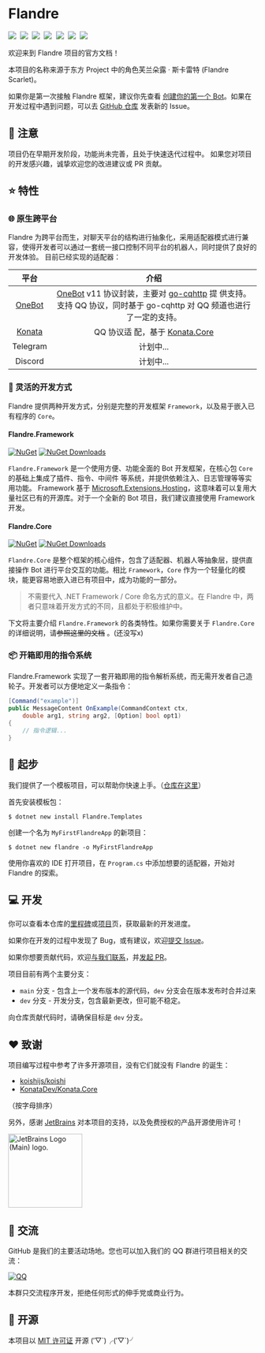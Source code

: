 # Flandre

<a href="https://github.com/FlandreDevs/Flandre/blob/dev/LICENSE"><img class="badge" src="https://img.shields.io/github/license/FlandreDevs/Flandre?label=License&color=42a5f5" /></a>
<a href="https://github.com/FlandreDevs/Flandre/stargazers"><img class="badge" src="https://img.shields.io/github/stars/FlandreDevs/Flandre?label=Stars&color=1976d2" /></a>
<a href="https://github.com/FlandreDevs/Flandre/graphs/contributors"><img class="badge" src="https://img.shields.io/github/contributors/FlandreDevs/Flandre?label=Contributors&color=9866ca" /></a>
<a href="https://www.nuget.org/packages/Flandre.Framework/"><img class="badge" src="https://img.shields.io/nuget/vpre/Flandre.Framework?style=flat&label=Framework&color=f06292" /></a>
<a href="https://www.nuget.org/packages/Flandre.Core/"><img class="badge" src="https://img.shields.io/nuget/vpre/Flandre.Core?style=flat&label=Core&color=e65943" /></a>
<img class="badge" src="https://img.shields.io/badge/.NET-6-ffe57f" />
<a href="https://app.codecov.io/gh/FlandreDevs/Flandre"><img class="badge" src="https://img.shields.io/codecov/c/gh/FlandreDevs/Flandre/dev?style=flat&color=a5d6a7&label=Coverage" /></a>

欢迎来到 Flandre 项目的官方文档！

本项目的名称来源于东方 Project 中的角色芙兰朵露 · 斯卡雷特 (Flandre Scarlet)。

如果你是第一次接触 Flandre 框架，建议你先查看 [创建你的第一个 Bot](start/create-first-bot.md)。如果在开发过程中遇到问题，可以去 [GitHub 仓库](https://github.com/FlandreDevs/Flandre/) 发表新的 Issue。

## 🚧 注意

项目仍在早期开发阶段，功能尚未完善，且处于快速迭代过程中。
如果您对项目的开发感兴趣，诚挚欢迎您的改进建议或 PR 贡献。

## ⭐ 特性

### 🌐 原生跨平台

Flandre 为跨平台而生，对聊天平台的结构进行抽象化，采用适配器模式进行兼容，使得开发者可以通过一套统一接口控制不同平台的机器人，同时提供了良好的开发体验。
目前已经实现的适配器：

| 平台 | 介绍 |
|:--:|:--:|
| [OneBot](https://github.com/FlandreDevs/Flandre/blob/dev/src/Flandre.Adapters.OneBot/README.md) | [OneBot](https://github.com/botuniverse/onebot) v11 协议封装，主要对 [go-cqhttp](https://github.com/Mrs4s/go-cqhttp) 提 供支持。支持 QQ 协议，同时基于 go-cqhttp 对 QQ 频道也进行了一定的支持。 |
| [Konata](https://github.com/FlandreDevs/Flandre/blob/dev/src/Flandre.Adapters.Konata/README.md) | QQ 协议适 配，基于 [Konata.Core](https://github.com/KonataDev/Konata.Core) |
| Telegram | 计划中... |
| Discord | 计划中... |

### 🧩 灵活的开发方式
Flandre 提供两种开发方式，分别是完整的开发框架 `Framework`，以及易于嵌入已有程序的 `Core`。

#### Flandre.Framework
[![NuGet](https://img.shields.io/nuget/vpre/Flandre.Framework?style=flat&label=NuGet&color=9866ca)](https://www.nuget.org/packages/Flandre.Framework/)
[![NuGet Downloads](https://img.shields.io/nuget/dt/Flandre.Framework?style=flat&label=Downloads&color=42a5f5)](https://www.nuget.org/packages/Flandre.Framework/)

`Flandre.Framework` 是一个使用方便、功能全面的 Bot 开发框架，在核心包 `Core` 的基础上集成了插件、指令、中间件 等系统，并提供依赖注入、日志管理等等实用功能。
Framework 基于 [Microsoft.Extensions.Hosting](https://learn.microsoft.com/zh-cn/dotnet/core/extensions/generic-host)，这意味着可以复用大量社区已有的开源库。对于一个全新的 Bot 项目，我们建议直接使用 Framework 开发。

#### Flandre.Core
[![NuGet](https://img.shields.io/nuget/vpre/Flandre.Core?style=flat&label=NuGet&color=9866ca)](https://www.nuget.org/packages/Flandre.Core/)
[![NuGet Downloads](https://img.shields.io/nuget/dt/Flandre.Core?style=flat&label=Downloads&color=42a5f5)](https://www.nuget.org/packages/Flandre.Core/)

`Flandre.Core` 是整个框架的核心组件，包含了适配器、机器人等抽象层，提供直接操作 Bot 进行平台交互的功能。相比 `Framework`，`Core` 作为一个轻量化的模块，能更容易地嵌入进已有项目中，成为功能的一部分。

> 不需要代入 .NET Framework / Core 命名方式的意义。在 Flandre 中，两者只意味着开发方式的不同，且都处于积极维护中。

下文将主要介绍 `Flandre.Framework` 的各类特性。如果你需要关于 `Flandre.Core` 的详细说明，请~~参照这里的文档~~ 。(还没写x)

### 📦 开箱即用的指令系统

Flandre.Framework 实现了一套开箱即用的指令解析系统，而无需开发者自己造轮子。开发者可以方便地定义一条指令：

```csharp
[Command("example")]
public MessageContent OnExample(CommandContext ctx,
    double arg1, string arg2, [Option] bool opt1)
{
    // 指令逻辑...
}
```

## 🚀 起步

我们提供了一个模板项目，可以帮助你快速上手。（[仓库在这里](https://github.com/FlandreDevs/Templates)）

首先安装模板包：

```shell
$ dotnet new install Flandre.Templates
```

创建一个名为 `MyFirstFlandreApp` 的新项目：

```shell
$ dotnet new flandre -o MyFirstFlandreApp
```

使用你喜欢的 IDE 打开项目，在 `Program.cs` 中添加想要的适配器，开始对 Flandre 的探索。

## 💻 开发

你可以查看本仓库的[里程碑](https://github.com/FlandreDevs/Flandre/milestones)或[项目](https://github.com/FlandreDevs/Flandre/projects)页，获取最新的开发进度。

如果你在开发的过程中发现了 Bug，或有建议，欢迎[提交 Issue](https://github.com/FlandreDevs/Flandre/issues/new/choose)。

如果你想要贡献代码，欢迎[与我们联系](#💬-交流)，并[发起 PR](https://github.com/FlandreDevs/Flandre/compare)。

项目目前有两个主要分支：

- `main` 分支 - 包含上一个发布版本的源代码，`dev` 分支会在版本发布时合并过来
- `dev` 分支 - 开发分支，包含最新更改，但可能不稳定。

向仓库贡献代码时，请确保目标是 `dev` 分支。

## ❤️ 致谢

项目编写过程中参考了许多开源项目，没有它们就没有 Flandre 的诞生：

- [koishijs/koishi](https://github.com/koishijs/koishi)
- [KonataDev/Konata.Core](https://github.com/KonataDev/Konata.Core)

（按字母排序）

另外，感谢 [JetBrains](https://www.jetbrains.com/) 对本项目的支持，以及免费授权的产品开源使用许可！

<img height="150" width="150" src="https://resources.jetbrains.com/storage/products/company/brand/logos/jb_beam.png" alt="JetBrains Logo (Main) logo.">

## 💬 交流

GitHub 是我们的主要活动场地。您也可以加入我们的 QQ 群进行项目相关的交流：

[![QQ](https://img.shields.io/badge/Flandre.Community-164189664-blue?style=flat&logo=tencent-qq&logoColor=white)](https://jq.qq.com/?_wv=1027&k=tTNVlDR6)

本群只交流程序开发，拒绝任何形式的伸手党或商业行为。

## 📄 开源

本项目以 [MIT 许可证](https://github.com/FlandreDevs/Flandre/blob/main/LICENSE) 开源 (′▽\`)╭(′▽\`)╯

<style>
.badge {
    display: inline;
    margin-right: 0.3em;
}
</style>
